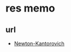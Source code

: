 # res memo

## url

- [Newton-Kantorovich](https://github.com/tak-lab/rigorous_numerics_tutorial_julia)